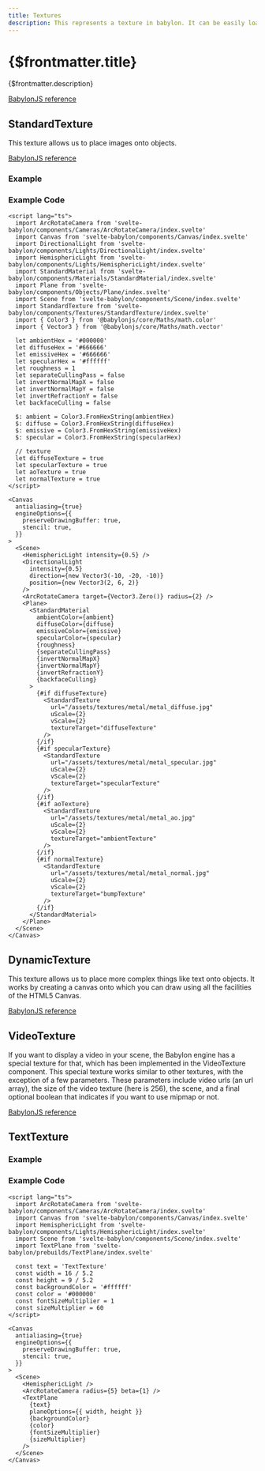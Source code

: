```yaml
---
title: Textures
description: This represents a texture in babylon. It can be easily loaded from a network, base64 or html input. Textures require a Material as parent component.
---
```


<script>
  import StandardTextureStory from 'svelte-babylon/components/Textures/StandardTexture/StandardTexture.story.svelte'
  import TextTextureStory from 'svelte-babylon/components/Textures/TextTexture/TextTexture.story.svelte'
  import ExampleWrapper from '$routes/docs/_components/ExampleWrapper.svelte'
</script>

# {$frontmatter.title}

{$frontmatter.description}

[BabylonJS reference](https://doc.babylonjs.com/typedoc/classes/babylon.texture)

## StandardTexture

This texture allows us to place images onto objects.

[BabylonJS reference](https://doc.babylonjs.com/typedoc/classes/babylon.texture)

### Example

<ExampleWrapper>
  <StandardTextureStory />
</ExampleWrapper>

### Example Code

```svelte
<script lang="ts">
  import ArcRotateCamera from 'svelte-babylon/components/Cameras/ArcRotateCamera/index.svelte'
  import Canvas from 'svelte-babylon/components/Canvas/index.svelte'
  import DirectionalLight from 'svelte-babylon/components/Lights/DirectionalLight/index.svelte'
  import HemisphericLight from 'svelte-babylon/components/Lights/HemisphericLight/index.svelte'
  import StandardMaterial from 'svelte-babylon/components/Materials/StandardMaterial/index.svelte'
  import Plane from 'svelte-babylon/components/Objects/Plane/index.svelte'
  import Scene from 'svelte-babylon/components/Scene/index.svelte'
  import StandardTexture from 'svelte-babylon/components/Textures/StandardTexture/index.svelte'
  import { Color3 } from '@babylonjs/core/Maths/math.color'
  import { Vector3 } from '@babylonjs/core/Maths/math.vector'

  let ambientHex = '#000000'
  let diffuseHex = '#666666'
  let emissiveHex = '#666666'
  let specularHex = '#ffffff'
  let roughness = 1
  let separateCullingPass = false
  let invertNormalMapX = false
  let invertNormalMapY = false
  let invertRefractionY = false
  let backfaceCulling = false

  $: ambient = Color3.FromHexString(ambientHex)
  $: diffuse = Color3.FromHexString(diffuseHex)
  $: emissive = Color3.FromHexString(emissiveHex)
  $: specular = Color3.FromHexString(specularHex)

  // texture
  let diffuseTexture = true
  let specularTexture = true
  let aoTexture = true
  let normalTexture = true
</script>

<Canvas
  antialiasing={true}
  engineOptions={{
    preserveDrawingBuffer: true,
    stencil: true,
  }}
>
  <Scene>
    <HemisphericLight intensity={0.5} />
    <DirectionalLight
      intensity={0.5}
      direction={new Vector3(-10, -20, -10)}
      position={new Vector3(2, 6, 2)}
    />
    <ArcRotateCamera target={Vector3.Zero()} radius={2} />
    <Plane>
      <StandardMaterial
        ambientColor={ambient}
        diffuseColor={diffuse}
        emissiveColor={emissive}
        specularColor={specular}
        {roughness}
        {separateCullingPass}
        {invertNormalMapX}
        {invertNormalMapY}
        {invertRefractionY}
        {backfaceCulling}
      >
        {#if diffuseTexture}
          <StandardTexture
            url="/assets/textures/metal/metal_diffuse.jpg"
            uScale={2}
            vScale={2}
            textureTarget="diffuseTexture"
          />
        {/if}
        {#if specularTexture}
          <StandardTexture
            url="/assets/textures/metal/metal_specular.jpg"
            uScale={2}
            vScale={2}
            textureTarget="specularTexture"
          />
        {/if}
        {#if aoTexture}
          <StandardTexture
            url="/assets/textures/metal/metal_ao.jpg"
            uScale={2}
            vScale={2}
            textureTarget="ambientTexture"
          />
        {/if}
        {#if normalTexture}
          <StandardTexture
            url="/assets/textures/metal/metal_normal.jpg"
            uScale={2}
            vScale={2}
            textureTarget="bumpTexture"
          />
        {/if}
      </StandardMaterial>
    </Plane>
  </Scene>
</Canvas>
```

## DynamicTexture

This texture allows us to place more complex things like text onto objects. It works by creating a canvas onto which you can draw using all the facilities of the HTML5 Canvas.

[BabylonJS reference](https://doc.babylonjs.com/divingDeeper/materials/using/dynamicTexture)

## VideoTexture

If you want to display a video in your scene, the Babylon engine has a special texture for that, which has been implemented in the VideoTexture component. This special texture works similar to other textures, with the exception of a few parameters. These parameters include video urls (an url array), the size of the video texture (here is 256), the scene, and a final optional boolean that indicates if you want to use mipmap or not.

[BabylonJS reference](https://doc.babylonjs.com/divingDeeper/materials/using/videoTexture)

## TextTexture


### Example

<ExampleWrapper>
  <TextTextureStory />
</ExampleWrapper>

### Example Code

```svelte
<script lang="ts">
  import ArcRotateCamera from 'svelte-babylon/components/Cameras/ArcRotateCamera/index.svelte'
  import Canvas from 'svelte-babylon/components/Canvas/index.svelte'
  import HemisphericLight from 'svelte-babylon/components/Lights/HemisphericLight/index.svelte'
  import Scene from 'svelte-babylon/components/Scene/index.svelte'
  import TextPlane from 'svelte-babylon/prebuilds/TextPlane/index.svelte'

  const text = 'TextTexture'
  const width = 16 / 5.2
  const height = 9 / 5.2
  const backgroundColor = '#ffffff'
  const color = '#000000'
  const fontSizeMultiplier = 1
  const sizeMultiplier = 60
</script>

<Canvas
  antialiasing={true}
  engineOptions={{
    preserveDrawingBuffer: true,
    stencil: true,
  }}
>
  <Scene>
    <HemisphericLight />
    <ArcRotateCamera radius={5} beta={1} />
    <TextPlane
      {text}
      planeOptions={{ width, height }}
      {backgroundColor}
      {color}
      {fontSizeMultiplier}
      {sizeMultiplier}
    />
  </Scene>
</Canvas>
```